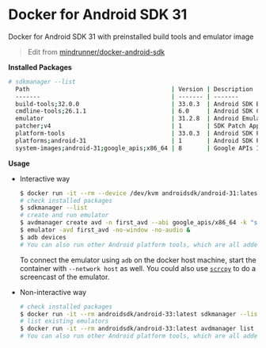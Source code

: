 # Docker for Android SDK 31

Docker for Android SDK 31 with preinstalled build tools and emulator image

> Edit from [mindrunner/docker-android-sdk](https://github.com/mindrunner/docker-android-sdk)

**Installed Packages**
```bash
# sdkmanager --list
  Path                                        | Version | Description                                | Location                                   
  -------                                     | ------- | -------                                    | -------                                    
  build-tools;32.0.0                          | 33.0.3  | Android SDK Build-Tools 33                 | build-tools/33.0.3                         
  cmdline-tools;26.1.1                        | 6.0     | Android SDK Command-line Tools (latest)    | cmdline-tools/latest                       
  emulator                                    | 31.2.8  | Android Emulator                           | emulator                                   
  patcher;v4                                  | 1       | SDK Patch Applier v4                       | patcher/v4                                 
  platform-tools                              | 33.0.3  | Android SDK Platform-Tools                 | platform-tools                             
  platforms;android-31                        | 1       | Android SDK Platform 33                    | platforms/android-33                       
  system-images;android-31;google_apis;x86_64 | 8       | Google APIs Intel x86 Atom_64 System Image | system-images/android-33/google_apis/x86_64
```

**Usage**

- Interactive way
  ```bash
  $ docker run -it --rm --device /dev/kvm androidsdk/android-31:latest bash
  # check installed packages
  $ sdkmanager --list
  # create and run emulator
  $ avdmanager create avd -n first_avd --abi google_apis/x86_64 -k "system-images;android-33;google_apis;x86_64"
  $ emulator -avd first_avd -no-window -no-audio &
  $ adb devices
  # You can also run other Android platform tools, which are all added to the PATH environment variable
  ```

  To connect the emulator using `adb` on the docker host machine, start the container with `--network host` as well.
  You could also use [`scrcpy`](https://github.com/Genymobile/scrcpy) to do a screencast of the emulator.

- Non-interactive way
  ```bash
  # check installed packages
  $ docker run -it --rm androidsdk/android-33:latest sdkmanager --list
  # list existing emulators
  $ docker run -it --rm androidsdk/android-33:latest avdmanager list avd
  # You can also run other Android platform tools, which are all added to the PATH environment variable
  ```